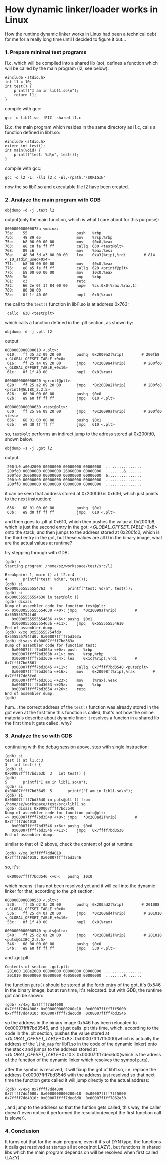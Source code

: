 # How dynamic linker/loader works in Linux
How the runtime dynamic linker works in Linux had been a technical debt for me for a really long time until I decided to figure it out...
### 1. Prepare minimal test programs
l1.c, which will be compiled into a shared lib (so), defines a function which will be called by the main program (l2, see below):
	
	#include <stdio.h>
	int l1 = 10;
	int test() {
		printf("I am in libl1.so\n");
		return l1;
	}

compile with gcc:

	gcc -o libl1.so -fPIC -shared l1.c
	
l2.c, the main program which resides in the same directory as l1.c, calls a function defined in libl1.so:

	#include <stdio.h>
	extern int test();
	int main(void) {
		printf("test: %d\n", test());
	}

compile with gcc:

	gcc -o l2 -L. -ll1 l2.c -Wl,-rpath,"\$ORIGIN"

now the so libl1.so and executable file l2 have been created.

### 2. Analyze the main program with GDB

	objdump -d -j .text l2

output(only the main function, which is what I care about for this purpose):

	000000000000075a <main>:
	75a:	55                   	push   %rbp
	75b:	48 89 e5             	mov    %rsp,%rbp
	75e:	b8 00 00 00 00       	mov    $0x0,%eax
	763:	e8 c8 fe ff ff       	callq  630 <test@plt>
	768:	89 c6                	mov    %eax,%esi
	76a:	48 8d 3d a3 00 00 00 	lea    0xa3(%rip),%rdi        # 814 <_IO_stdin_used+0x4>
	771:	b8 00 00 00 00       	mov    $0x0,%eax
	776:	e8 a5 fe ff ff       	callq  620 <printf@plt>
	77b:	b8 00 00 00 00       	mov    $0x0,%eax
	780:	5d                   	pop    %rbp
	781:	c3                   	retq   
	782:	66 2e 0f 1f 84 00 00 	nopw   %cs:0x0(%rax,%rax,1)
	789:	00 00 00 
	78c:	0f 1f 40 00          	nopl   0x0(%rax)
	
the call to the `test()` function in libl1.so is at address 0x763:

	 callq  630 <test@plt>

which calls a function defined in the .plt section, as shown by:

	objdump -d -j .plt l2

output:

	0000000000000610 <.plt>:
	 610:	ff 35 a2 09 20 00    	pushq  0x2009a2(%rip)        # 200fb8 <_GLOBAL_OFFSET_TABLE_+0x8>
	 616:	ff 25 a4 09 20 00    	jmpq   *0x2009a4(%rip)        # 200fc0 <_GLOBAL_OFFSET_TABLE_+0x10>
	 61c:	0f 1f 40 00          	nopl   0x0(%rax)
	
	0000000000000620 <printf@plt>:
	 620:	ff 25 a2 09 20 00    	jmpq   *0x2009a2(%rip)        # 200fc8 <printf@GLIBC_2.2.5>
	 626:	68 00 00 00 00       	pushq  $0x0
	 62b:	e9 e0 ff ff ff       	jmpq   610 <.plt>
	
	0000000000000630 <test@plt>:
	 630:	ff 25 9a 09 20 00    	jmpq   *0x20099a(%rip)        # 200fd0 <test>
	 636:	68 01 00 00 00       	pushq  $0x1
	 63b:	e9 d0 ff ff ff       	jmpq   610 <.plt>

so, `test@plt` performs an indirect jump to the adress stored at 0x200fd0, shown below:

	objdump -s -j .got l2

output:

	 200fb0 a00d2000 00000000 00000000 00000000  .. .............
	 200fc0 00000000 00000000 26060000 00000000  ........&.......
	 200fd0 36060000 00000000 00000000 00000000  6...............
	 200fe0 00000000 00000000 00000000 00000000  ................
	 200ff0 00000000 00000000 00000000 00000000  ................

it can be seen that address stored at 0x200fd0 is 0x636, which just points to the next instruction:

	 636:	68 01 00 00 00       	pushq  $0x1
	 63b:	e9 d0 ff ff ff       	jmpq   610 <.plt>

and then goes to .plt at 0x610, which then pushes the value at 0x200fb8, which is just the second entry in the got: <_GLOBAL_OFFSET_TABLE_+0x8> onto the stack,
and then jumps to the address stored at 0x200fc0, which is the third entry in the got, but these values are all 0 in the binary image,
what are the actual values at runtime?


try stepping through with GDB:

	(gdb) r
	Starting program: /home/sz/workspace/test/src/l2 
	
	Breakpoint 1, main () at l2.c:4
	4		printf("test: %d\n", test());
	(gdb) si
	0x0000555555554763	4		printf("test: %d\n", test());
	(gdb) si
	0x0000555555554630 in test@plt ()
	(gdb) disass
	Dump of assembler code for function test@plt:
	=> 0x0000555555554630 <+0>:	jmpq   *0x20099a(%rip)        # 0x555555754fd0
	   0x0000555555554636 <+6>:	pushq  $0x1
	   0x000055555555463b <+11>:	jmpq   0x555555554610
	End of assembler dump.
	(gdb) x/xg 0x555555754fd0
	0x555555754fd0:	0x00007ffff7bd363a
	(gdb) disass 0x00007ffff7bd363a
	Dump of assembler code for function test:
	   0x00007ffff7bd363a <+0>:	push   %rbp
	   0x00007ffff7bd363b <+1>:	mov    %rsp,%rbp
	   0x00007ffff7bd363e <+4>:	lea    0x1c(%rip),%rdi        # 0x7ffff7bd3661
	   0x00007ffff7bd3645 <+11>:	callq  0x7ffff7bd3540 <puts@plt>
	   0x00007ffff7bd364a <+16>:	mov    0x20098f(%rip),%rax        # 0x7ffff7dd3fe0
	   0x00007ffff7bd3651 <+23>:	mov    (%rax),%eax
	   0x00007ffff7bd3653 <+25>:	pop    %rbp
	   0x00007ffff7bd3654 <+26>:	retq   
	End of assembler dump.
	(gdb) 
	
hum... the correct address of the `test()` function was already stored in the got even at the first time this function is called, that's
not how the online materials describe about dynamic liner: it resolves a funcion in a shared lib the first time it gets called. why?

### 3. Analyze the so with GDB

continuing with the debug session above, step with single instruction:

	(gdb) si
	test () at l1.c:3
	3	int test() {
	(gdb) si
	0x00007ffff7bd363b	3	int test() {
	(gdb) 
	5		printf("I am in libl1.so\n");
	(gdb) si
	0x00007ffff7bd3645	5		printf("I am in libl1.so\n");
	(gdb) si
	0x00007ffff7bd3540 in puts@plt () from /home/sz/workspace/test/src/libl1.so
	(gdb) disass 0x00007ffff7bd3540
	Dump of assembler code for function puts@plt:
	=> 0x00007ffff7bd3540 <+0>:	jmpq   *0x200ad2(%rip)        # 0x7ffff7dd4018
	   0x00007ffff7bd3546 <+6>:	pushq  $0x0
	   0x00007ffff7bd354b <+11>:	jmpq   0x7ffff7bd3530
	End of assembler dump.

similar to that of l2 above, check the content of got at runtime:

	(gdb) x/xg 0x7ffff7dd4018
	0x7ffff7dd4018:	0x00007ffff7bd3546

so, it's:

	 0x00007ffff7bd3546 <+6>:	pushq  $0x0

which means it has not been resolved yet and it will call into the dynamic linker for that, according to the .plt section:

	0000000000000530 <.plt>:
	 530:	ff 35 d2 0a 20 00    	pushq  0x200ad2(%rip)        # 201008 <_GLOBAL_OFFSET_TABLE_+0x8>
	 536:	ff 25 d4 0a 20 00    	jmpq   *0x200ad4(%rip)        # 201010 <_GLOBAL_OFFSET_TABLE_+0x10>
	 53c:	0f 1f 40 00          	nopl   0x0(%rax)
	
	0000000000000540 <puts@plt>:
	 540:	ff 25 d2 0a 20 00    	jmpq   *0x200ad2(%rip)        # 201018 <puts@GLIBC_2.2.5>
	 546:	68 00 00 00 00       	pushq  $0x0
	 54b:	e9 e0 ff ff ff       	jmpq   530 <.plt>
		
and .got.plt:

	Contents of section .got.plt:
	 201000 180e2000 00000000 00000000 00000000  .. .............
	 201010 00000000 00000000 46050000 00000000  ........F.......

the function `puts()` should be stored at the forth entry of the got, it's 0x546 in the binary image, but at run time, it's relocated.
but with GDB, the runtime got can be shown:

	(gdb) x/4xg 0x7ffff7dd4000
	0x7ffff7dd4000:	0x0000000000200e18	0x00007ffff7ff5000
	0x7ffff7dd4010:	0x00007ffff7dec6d0	0x00007ffff7bd3546

so the address in the binary image 0x546 has been relocated to 0x00007ffff7bd3546, and it just calls .plt this time, which, according to the code in
the .plt section, pushes the value stored at <_GLOBAL_OFFSET_TABLE_+0x8>: 0x00007ffff7ff5000(which is actually the address of the `link_map` for libl1.so in the code of the dynamic linker) onto the stack
and jumps to the address stored at <_GLOBAL_OFFSET_TABLE_+0x10>: 0x00007ffff7dec6d0(which is the adress of the function of the dynamic linker which resolves the symbol `puts`). 

after the symbol is resolved, it will fixup the got of libl1.so, i.e. replace the address 0x00007ffff7bd3546 with the address just resolved
so that next time the function gets called it will jump directly to the actual address:

	(gdb) x/4xg 0x7ffff7dd4000
	0x7ffff7dd4000:	0x0000000000200e18	0x00007ffff7ff5000
	0x7ffff7dd4010:	0x00007ffff7dec6d0	0x00007ffff7862a30

, and jump to the address so that the funtion gets called, this way, the caller doesn't even notice it performed the resolution(except the first function call
is slower).

### 4. Conclusion
It turns out that for the main program, even if it's of DYN type, the functions it calls get resolved at startup all at once(not LAZY), but functions in shared libs which the main program depends on will be resolved when first called (LAZY). 